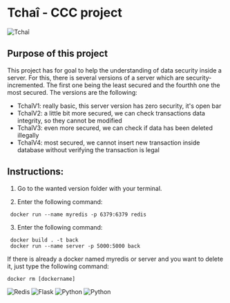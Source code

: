 
# Tchaî - CCC project

![Tchaî](https://github.com/PeyronCalvin/Tchai_PEYRON_Calvin_LOPES-CASTANHEIRA_Marcelo/blob/main/Images/Tcha%C3%AE.jpg)

## Purpose of this project

This project has for goal to help the understanding of data security inside a server. For this, there is several versions of a server which are security-incremented. The first one being the least secured and the fourthh one the most secured. The versions are the following:
* TchaîV1: really basic, this server version has zero security, it's open bar 
* TchaîV2: a little bit more secured, we can check transactions data integrity, so they cannot be modified 
* TchaîV3: even more secured, we can check if data has been deleted illegally
* TchaîV4: most secured, we cannot insert new transaction inside database without verifying the transaction is legal

## Instructions:

1) Go to the wanted version folder with your terminal.

2) Enter the following command: 
```
 docker run --name myredis -p 6379:6379 redis
 ```

3) Enter the following command:  
```
 docker build . -t back
 docker run --name server -p 5000:5000 back
```
If there is already a docker named myredis or server and you want to delete it, just type the following command: 
```
docker rm [dockername]
```


![Redis](https://img.shields.io/badge/redis-CC0000.svg?&style=for-the-badge&logo=redis&logoColor=white)
![Flask](https://img.shields.io/badge/Flask-000000?style=for-the-badge&logo=flask&logoColor=white)
![Python](https://img.shields.io/badge/Python-FFD43B?style=for-the-badge&logo=python&logoColor=blue)
![Python](https://img.shields.io/badge/a%20CCC%20project-blue)
